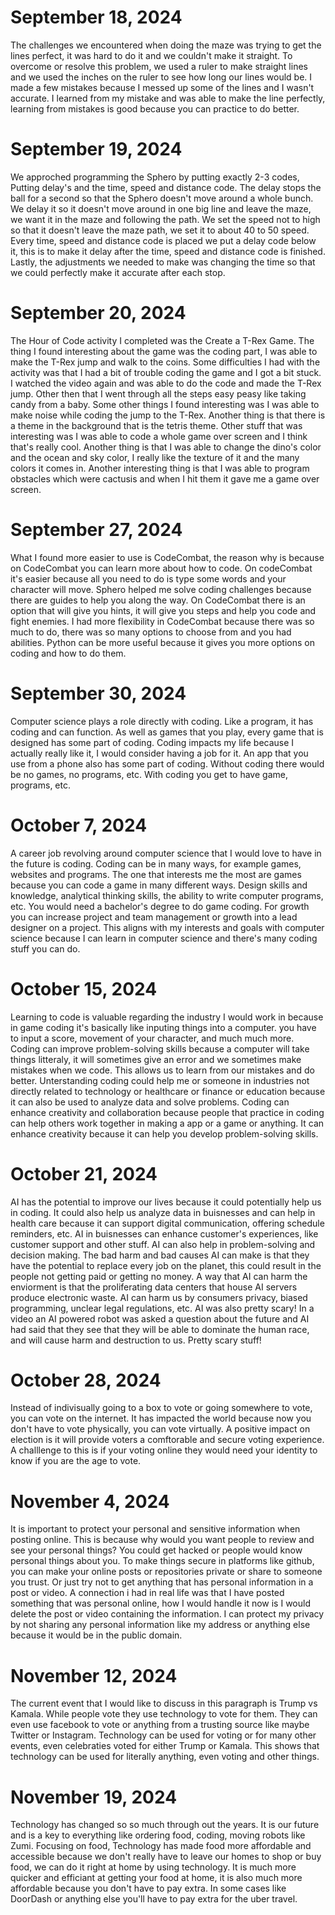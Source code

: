 # September 18, 2024 
The challenges we encountered when doing the maze was trying to get the lines perfect, it was hard to do it and we couldn't make it straight. To overcome or resolve this problem, we used a ruler to make straight lines and we used the inches on the ruler to see how long our lines would be. I made a few mistakes because I messed up some of the lines and I wasn't accurate. I learned from my mistake and was able to make the line perfectly, learning from mistakes is good because you can practice to do better. 
# September 19, 2024
We approched programming the Sphero by putting exactly 2-3 codes, Putting delay's and the time, speed and distance code. The delay stops the ball for a second so that the Sphero doesn't move around a whole bunch. We delay it so it doesn't move around in one big line and leave the maze, we want it in the maze and following the path. We set the speed not to high so that it doesn't leave the maze path, we set it to about 40 to 50 speed. Every time, speed and distance code is placed we put a delay code below it, this is to make it delay after the time, speed and distance code is finished. Lastly, the adjustments we needed to make was changing the time so that we could perfectly make it accurate after each stop.
# September 20, 2024
The Hour of Code activity I completed was the Create a T-Rex Game. The thing I found interesting about the game was the coding part, I was able to make the T-Rex jump and walk to the coins. Some difficulties I had with the activity was that I had a bit of trouble coding the game and I got a bit stuck. I watched the video again and was able to do the code and made the T-Rex jump. Other then that I went through all the steps easy peasy like taking candy from a baby. Some other things I found interesting was I was able to make noise while coding the jump to the T-Rex. Another thing is that there is a theme in the background that is the tetris theme. Other stuff that was interesting was I was able to code a whole game over screen and I think that's really cool. Another thing is that I was able to change the dino's color and the ocean and sky color, I really like the texture of it and the many colors it comes in. Another interesting thing is that I was able to program obstacles which were cactusis and when I hit them it gave me a game over screen. 
# September 27, 2024
What I found more easier to use is CodeCombat, the reason why is because on CodeCombat you can learn more about how to code. On codeCombat it's easier because all you need to do is type some words and your character will move. Sphero helped me solve coding challenges because there are guides to help you along the way. On CodeCombat there is an option that will give you hints, it will give you steps and help you code and fight enemies. I had more flexibility in CodeCombat because there was so much to do, there was so many options to choose from and you had abilities. Python can be more useful because it gives you more options on coding and how to do them. 
# September 30, 2024
Computer science plays a role directly with coding. Like a program, it has coding and can function. As well as games that you play, every game that is designed has some part of coding. Coding impacts my life because I actually really like it, I would consider having a job for it. An app that you use from a phone also has some part of coding. Without coding there would be no games, no programs, etc. With coding you get to have game, programs, etc.
# October 7, 2024
A career job revolving around computer science that I would love to have in the future is coding. Coding can be in many ways, for example games, websites and programs. The one that interests me the most are games because you can code a game in many different ways. Design skills and knowledge, analytical thinking skills, the ability to write computer programs, etc. You would need a bachelor's degree to do game coding. For growth you can increase project and team management or growth into a lead designer on a project. This aligns with my interests and goals with computer science because I can learn in computer science and there's many coding stuff you can do.
# October 15, 2024
Learning to code is valuable regarding the industry I would work in because in game coding it's basically like inputing things into a computer. you have to input a score, movement of your character, and much much more. Coding can improve problem-solving skills because a computer will take things litteraly, it will sometimes give an error and we sometimes make mistakes when we code. This allows us to learn from our mistakes and do better. Unterstanding coding could help me or someone in industries not directly related to technology or healthcare or finance or education because it can also be used to analyze data and solve problems. Coding can enhance creativity and collaboration because people that practice in coding can help others work together in making a app or a game or anything. It can enhance creativity because it can help you develop problem-solving skills.  
# October 21, 2024
AI has the potential to improve our lives because it could potentially help us in coding. It could also help us analyze data in buisnesses and can help in health care because it can support digital communication, offering schedule reminders, etc. AI in buisnesses can enhance customer's experiences, like customer support and other stuff. AI can also help in problem-solving and decision making. The bad harm and bad causes AI can make is that they have the potential to replace every job on the planet, this could result in the people not getting paid or getting no money. A way that AI can harm the enviorment is that the proliferating data centers that house AI servers produce electronic waste. AI can harm us by consumers privacy, biased programming, unclear legal regulations, etc. AI was also pretty scary! In a video an AI powered robot was asked a question about the future and AI had said that they see that they will be able to dominate the human race, and will cause harm and destruction to us. Pretty scary stuff!
# October 28, 2024
Instead of indivisually going to a box to vote or going somewhere to vote, you can vote on the internet. It has impacted the world because now you don't have to vote physically, you can vote virtually. A positive impact on election is it will provide voters a comftorable and secure voting experience. A challlenge to this is if your voting online they would need your identity to know if you are the age to vote. 
# November 4, 2024
It is important to protect your personal and sensitive information when posting online. This is because why would you want people to review and see your personal things? You could get hacked or people would know personal things about you. To make things secure in platforms like github, you can make your online posts or repositories private or share to someone you trust. Or just try not to get anything that has personal information in a post or video. A connection i had in real life was that I have posted something that was personal online, how I would handle it now is I would delete the post or video containing the information. I can protect my privacy by not sharing any personal information like my address or anything else because it would be in the public domain. 
# November 12, 2024
The current event that I would like to discuss in this paragraph is Trump vs Kamala. While people vote they use technology to vote for them. They can even use facebook to vote or anything from a trusting source like maybe Twitter or Instagram. Technology can be used for voting or for many other events, even celebraties voted for either Trump or Kamala. This shows that technology can be used for literally anything, even voting and other things.
# November 19, 2024 
Technology has changed so so much through out the years. It is our future and is a key to everything like ordering food, coding, moving robots like Zumi. Focusing on food, Technology has made food more affordable and accessible because we don't really have to leave our homes to shop or buy food, we can do it right at home by using technology. It is much more quicker and efficiant at getting your food at home, it is also much more affordable because you don't have to pay extra. In some cases like DoorDash or anything else you'll have to pay extra for the uber travel. 
